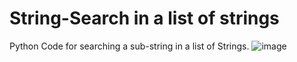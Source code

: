 # String-Search in a list of strings
Python Code for searching a sub-string in a list of Strings.
![image](https://github.com/user-attachments/assets/7f95c178-3005-4b53-a815-9aef8158c692)

